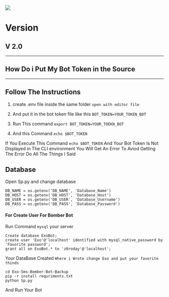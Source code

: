 <img src="https://ibb.co/Fz63qrn"/>



# Version

## V 2.0

<hr>

## How Do i Put My Bot Token in the Source 

<hr>
 

## Follow The Instructions

1. create .env file inside the same folder `open with editor file`

2. And put it in the bot token file like this `BOT_TOKEN=YOUR_TOKEN_BOT`

3. Run This command `export BOT_TOKEN=YOUR_TOEKN_BOT`

4. And this Command `echo $BOT_TOKEN`


If You Execute This Command `echo $BOT_TOKEN` And Your Bot Token Is Not Displayed in The CLI environment You Will Get An Error To Aviod Getting The Error Do All The Things I Said 

## Database 

Open Sp.py and change database 

````
DB_NAME = os.getenv('DB_NAME', 'Database_Name')
DB_HOST = os.getenv('DB_HOST', 'Database_Host')
DB_USER = os.getenv('DB_USER', 'Database_Username')
DB_PASS = os.getenv('DB_PASS', 'Database_Password')
````
<h4>For Create User For Bomber Bot </h4>

Run Command `mysql` your server

````
Create database ExoBot;
create user 'Exo'@'localhost' identified with mysql_native_password by 'Favorite password';
grant all on ExoBot.* to 'z0roday'@'localhost';
````

Your DataBase Created `Where i Wrote change Exo and put your favorite thinds `

````
cd Exo-Sms-Bomber-Bot-Backup
pip -r install requriments.txt
python Sp.py 

````
And Run Your Bot 

